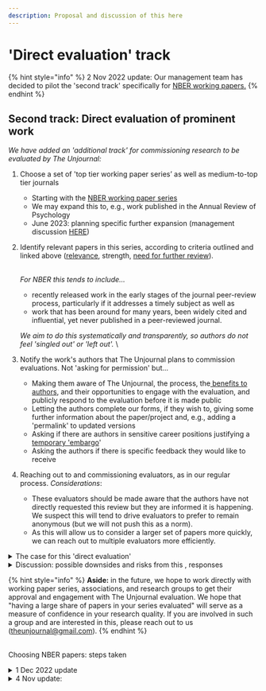 ```yaml
---
description: Proposal and discussion of this here
---
```


# 'Direct evaluation' track

{% hint style="info" %}
2 Nov 2022 update: Our management team has decided to pilot the 'second track' specifically for [NBER working papers.](https://www.nber.org/papers?page=1\&perPage=50\&sortBy=public\_date)&#x20;
{% endhint %}

## Second track: Direct evaluation of prominent work

_We have added an 'additional track' for commissioning research to be evaluated by The Unjournal:_

1.  Choose a set of 'top tier working paper series’ as well as medium-to-top tier journals&#x20;

    * Starting with the [NBER working paper series](https://www.nber.org/papers?page=1\&perPage=50\&sortBy=public\_date)
    * We may expand this to, e.g., work published in the Annual Review of Psychology
    * June 2023: planning specific further expansion (management discussion [HERE](https://docs.google.com/document/d/1taZj5ceLck0JQ1xjJ6ay7iaqsiZEPuiS9qzGM2YuOdE/edit))


2.  Identify relevant papers in this series, according to criteria outlined and linked above ([relevance](direct-evaluation-track.md#summary-why-is-it-relevant-and-worth-engaging-with), strength, [need for further review](direct-evaluation-track.md#why-does-it-need-more-review-and-what-are-some-key-issues-and-claims-to-vet)).&#x20;

    \
    _For NBER this tends  to include..._

    * recently released work in the early stages of the journal peer-review process, particularly if it addresses a timely subject as well as&#x20;
    * work that has been around for many years, been widely cited and influential, yet never published in a peer-reviewed journal.

    _We aim to do this systematically and transparently, so authors do not feel 'singled out' or 'left out'._ \

3.  Notify the work's authors that The Unjournal plans to commission evaluations. Not 'asking for permission' but...&#x20;

    * Making them aware of The Unjournal, the process, the[ benefits to authors](broken-reference), and their opportunities to engage with the evaluation, and publicly respond to the evaluation before it is made public
    * Letting the authors complete our forms, if they wish to, giving some further information about the paper/project and, e.g., adding a 'permalink' to updated versions
    * Asking if there are authors in sensitive career positions justifying a [temporary 'embargo](broken-reference)'
    * Asking the authors if there is specific feedback they would like to receive


4.  Reaching out to and commissioning evaluators, as in our regular process. _Considerations_:

    * These evaluators should be made aware that the authors have not directly requested this review but they are informed it is happening. We suspect this will tend to drive evaluators to prefer to remain anonymous (but we will not push this as a norm).
    * As this will allow us to consider a larger set of papers more quickly, we can reach out to multiple evaluators more efficiently.  &#x20;

    &#x20;

<details>

<summary>The case for this 'direct evaluation'</summary>



1. **Public benefit: Working papers** (especially NBER) are **already influencing policy and debate**; yet they have not been peer-reviewed, and may take years to go through this process, if ever (e.g., many NBER papers[ are never published in peer-reviewed journals](https://bldavies.com/blog/publication-outcomes-nber-working-papers/)). However, it is difficult to understand their limitations unless you happen to have attended an academic seminar where they have been presented. Evaluating these publicly will provide a service.
   * _Specifically for NBER_: This working paper series is highly influential and relied on by policy makers and policy journalists. It is an elite outlet: only members of NBER are able to post working papers here. [Membership is prestigious and available only by invitation.](https://economistwritingeveryday.com/2022/05/02/lets-talk-about-the-nber/) &#x20;
2. **'Fear of public evaluation/Safety in numbers':** There may be some shyness or reluctance to participate in The Unjournal evaluation process (see our [benefits to authors](broken-reference) discussion).  It is scary to be a first mover, and it may feel unfair to be among the few people to have an evaluation of your work out there in public (in spite of the Bayesian arguments presented in the previous link). There should be 'safety' in numbers: having a substantial number of prominent papers publicly evaluated by The Unjournal will ease this concern.&#x20;
3. **'Passive evaluation may be preferred to active consent':** Academics (especially early-career) may also worry that they will seem weird or rebellious by submitting to The Unjournal and that this may be taken as 'rejecting mainstream system norms'. Again, this will be less of a problem if a substantial number of public evaluations of prominent papers are out there. You will be 'in good company'. Furthermore, if we are simply _identifying_ papers for evaluation, the authors of these papers cannot be seen as 'rebelling' or 'being weird' (as they did not _choose_ this).&#x20;
4. **Piloting and building a track record/demonstration:** The Unjournal needs a reasonably large set of high-quality relevant work to evaluate, in order to help us build our system and improve our processes. Putting out a body of curated evaluation work will also allow us to demonstrate the reasonableness and reliability of this process.

</details>

<details>

<summary>Discussion: possible downsides and risks from this , responses</summary>

1. **Negative backlash**: Some authors may dislike having their work publicly evaluated, particularly when there is substantial criticism. Academics complain a lot about unfair peer reviews, but the difference is that here the evaluations will be made public. This might lead The Unjournal to be the target of some criticism.&#x20;

_**Responses:**_ &#x20;

* Public engagement in prominent and influential work is fair and healthy. It is good to promote public intellectual debate. Of course, this needs to allow constructive criticism as well as informative praise.&#x20;
* _We will work to ensure that the evaluations we publish involve constructive dialogue, avoid unnecessary harshness, and provide reasons for their critiques. We also give authors the opportunity to respond._&#x20;
* We are focusing on more prominent papers, with authors in more secure positions; and we offer a potential 'embargo' for sensitive career situations



**2. Less author engagement:** If authors do not specifically choose to have their work evaluated, they are likely to engage less with the process.&#x20;

_**Response:**_ This is something we will keep an eye on, weighing the benefits and costs.



**3. Evaluator/referee reluctance:** As noted above, evaluators may be more reluctant to provide ratings and feedback on work where the author has not instigated the process.&#x20;

_**Response:**_ This should largely be addressed by the fact that we allow evaluators to remain anonymous. A potential cost here is discouraging signed evaluations, which themselves have some benefits (as well as possible costs).



**4. Slippery-slope towards 'unfairly reviewing work too early':** In some fields, working papers are released at a point where the author does not wish them to be evaluated, and where the author is not implicitly making strong claims about the validity of this work.  In economics, working papers tend to be released when they are fairly polished and the authors do in fact seek feedback and citations; the NBER series is a particularly prominent example. However, if we are not careful one might be concerned that we will extend the scope of 'direct evaluation' too far.&#x20;

_**Response:**_ We will be careful with this. Initially, we are extending this only to the NBER series. Next, we may consider direct evaluation of fairly prestigious publications in 'actual peer-reviewed journals', particularly in fields (such as psychology) where the peer review process is much faster than in economics. As NBER is basically "USA only", we may also consider extending this to other series such as [CEPR](https://cepr.org/publications/discussion-papers), but being careful about the prestige/vulnerability tradeoffs.&#x20;

</details>



{% hint style="info" %}
**Aside:** in the future, we hope to work directly with working paper series, associations, and research groups to get their approval and engagement with The Unjournal evaluation. We hope that "having a large share of papers in your series evaluated" will serve as a measure of confidence in your research quality. If you are involved in such a group and are interested in this, please reach out to us ([theunjournal@gmail.com](mailto:theunjournal@gmail.com)).
{% endhint %}

\
Choosing NBER papers: steps taken

<details>

<summary>1 Dec 2022 update</summary>

* Further feedback and suggestions from across The Unjournal management team

<!---->

* Assigned 'assessors' to prioritize these

<!---->

* About five NBER  papers (so far), selected for direct evaluation, contacting authors and referees

</details>

<details>

<summary>4 Nov update: </summary>

* Already-added papers from other sources (syllabi etc)&#x20;

<!---->

* Searched Rethink Priorities Zotero&#x20;

<!---->

* EA Forum: Searched ‘nber’ with ‘advanced search’; Went through first 4 pages or so (by karma and recent date), added papers that seemed meaningful (paper is relevant, NBER but not published in a prominent journal)&#x20;

<!---->

* Same but just for “Past Year” … did the first 4 pages of this&#x20;

<!---->

* Searched NBER WP series for “animal welfare”&#x20;

<!---->

* Captured the 'Topics' (NBER label) of all papers above for focusing our later search

</details>



